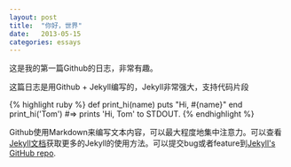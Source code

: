 ```yaml
---
layout: post
title:  "你好，世界"
date:   2013-05-15 
categories: essays
---
```


这是我的第一篇Github的日志，非常有趣。

这篇日志是用Github + Jekyll编写的，Jekyll非常强大，支持代码片段

{% highlight ruby %}
def print_hi(name)
  puts "Hi, #{name}"
end
print_hi('Tom')
#=> prints 'Hi, Tom' to STDOUT.
{% endhighlight %}

Github使用Markdown来编写文本内容，可以最大程度地集中注意力。可以查看[Jekyll文档][jekyll]获取更多的Jekyll的使用方法。可以提交bug或者feature到[Jekyll's GitHub repo][jekyll-gh].

[jekyll-gh]: https://github.com/mojombo/jekyll
[jekyll]:    http://jekyllrb.com
